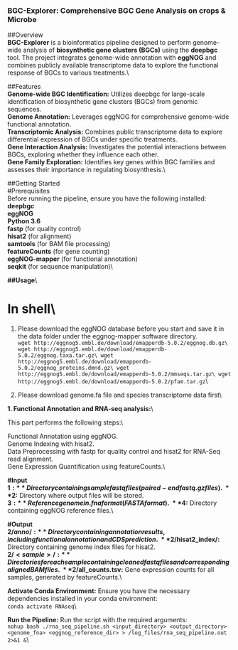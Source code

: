 ### BGC-Explorer: Comprehensive BGC Gene Analysis on crops & Microbe

##Overview\
**BGC-Explorer** is a bioinformatics pipeline designed to perform genome-wide analysis of **biosynthetic gene clusters (BGCs)** using the **deepbgc** tool. The project integrates genome-wide annotation with **eggNOG** and combines publicly available transcriptome data to explore the functional response of BGCs to various treatments.\ 

##Features\
**Genome-wide BGC Identification:** Utilizes deepbgc for large-scale identification of biosynthetic gene clusters (BGCs) from genomic sequences.\
**Genome Annotation:** Leverages eggNOG for comprehensive genome-wide functional annotation.\
**Transcriptomic Analysis:** Combines public transcriptome data to explore differential expression of BGCs under specific treatments.\
**Gene Interaction Analysis:** Investigates the potential interactions between BGCs, exploring whether they influence each other.\
**Gene Family Exploration:** Identifies key genes within BGC families and assesses their importance in regulating biosynthesis.\

##Getting Started\
#Prerequisites\
Before running the pipeline, ensure you have the following installed:\
**deepbgc**\
**eggNOG**\
**Python 3.6**\
**fastp** (for quality control)\
**hisat2** (for alignment)\
**samtools** (for BAM file processing)\
**featureCounts** (for gene counting)\
**eggNOG-mapper** (for functional annotation)\
**seqkit** (for sequence manipulation)\

**##Usage**\
# In shell\
1. Please download the eggNOG database before you start and save it in the data folder under the eggnog-mapper software directory.\
`wget http://eggnog5.embl.de/download/emapperdb-5.0.2/eggnog.db.gz\
wget http://eggnog5.embl.de/download/emapperdb-5.0.2/eggnog.taxa.tar.gz\
wget http://eggnog5.embl.de/download/emapperdb-5.0.2/eggnog_proteins.dmnd.gz\
wget http://eggnog5.embl.de/download/emapperdb-5.0.2/mmseqs.tar.gz\
wget http://eggnog5.embl.de/download/emapperdb-5.0.2/pfam.tar.gz`\

2. Please download genome.fa file and species transcriptome data first\


**1. Functional Annotation and RNA-seq analysis:**\

This part performs the following steps:\

Functional Annotation using eggNOG.\
Genome Indexing with hisat2.\
Data Preprocessing with fastp for quality control and hisat2 for RNA-Seq read alignment.\
Gene Expression Quantification using featureCounts.\

**#Input**\
**$1:** Directory containing sample fastq files (paired-end fastq.gz files).\
**$2:** Directory where output files will be stored.\
**$3:** Reference genome in .fna format (FASTA format).\
**$4:** Directory containing eggNOG reference files.\


**#Output**\
**$2/anno/:** Directory containing annotation results, including functional annotation and CDS prediction.\
**$2/hisat2_index/:** Directory containing genome index files for hisat2.\
**$2/<sample>/:** Directories for each sample containing cleaned fastq files and corresponding aligned BAM files.\
**$2/all_counts.tsv:** Gene expression counts for all samples, generated by featureCounts.\

**Activate Conda Environment:** Ensure you have the necessary dependencies installed in your conda environment:\
`conda activate RNAseq`\

**Run the Pipeline:** Run the script with the required arguments:\
`nohup bash ./rna_seq_pipeline.sh <input_directory> <output_directory> <genome_fna> <eggnog_reference_dir> > /log_files/rna_seq_pipeline.out 2>&1 &`\









